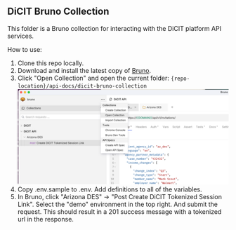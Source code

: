 ## DiCIT Bruno Collection

This folder is a Bruno collection for interacting with the DiCIT platform API services.

How to use:
1. Clone this repo locally.
2. Download and install the latest copy of [Bruno](https://www.usebruno.com/).
3. Click "Open Collection" and open the current folder: `{repo-location}/api-docs/dicit-bruno-collection` ![bruno-open-collection.png](./bruno-open-collection.png)
4. Copy .env.sample to .env.  Add definitions to all of the variables.
5. In Bruno, click "Arizona DES" -> "Post Create DiCIT Tokenized Session Link".  Select the "demo" environment in the top right.  And submit the request.  This should result in a 201 success message with a tokenized url in the response.